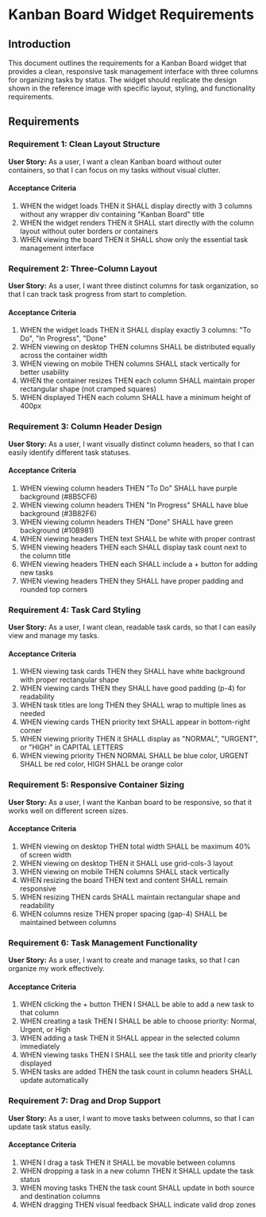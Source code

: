 # Kanban Board Widget Requirements

## Introduction

This document outlines the requirements for a Kanban Board widget that provides a clean, responsive task management interface with three columns for organizing tasks by status. The widget should replicate the design shown in the reference image with specific layout, styling, and functionality requirements.

## Requirements

### Requirement 1: Clean Layout Structure

**User Story:** As a user, I want a clean Kanban board without outer containers, so that I can focus on my tasks without visual clutter.

#### Acceptance Criteria

1. WHEN the widget loads THEN it SHALL display directly with 3 columns without any wrapper div containing "Kanban Board" title
2. WHEN the widget renders THEN it SHALL start directly with the column layout without outer borders or containers
3. WHEN viewing the board THEN it SHALL show only the essential task management interface

### Requirement 2: Three-Column Layout

**User Story:** As a user, I want three distinct columns for task organization, so that I can track task progress from start to completion.

#### Acceptance Criteria

1. WHEN the widget loads THEN it SHALL display exactly 3 columns: "To Do", "In Progress", "Done"
2. WHEN viewing on desktop THEN columns SHALL be distributed equally across the container width
3. WHEN viewing on mobile THEN columns SHALL stack vertically for better usability
4. WHEN the container resizes THEN each column SHALL maintain proper rectangular shape (not cramped squares)
5. WHEN displayed THEN each column SHALL have a minimum height of 400px

### Requirement 3: Column Header Design

**User Story:** As a user, I want visually distinct column headers, so that I can easily identify different task statuses.

#### Acceptance Criteria

1. WHEN viewing column headers THEN "To Do" SHALL have purple background (#8B5CF6)
2. WHEN viewing column headers THEN "In Progress" SHALL have blue background (#3B82F6)  
3. WHEN viewing column headers THEN "Done" SHALL have green background (#10B981)
4. WHEN viewing headers THEN text SHALL be white with proper contrast
5. WHEN viewing headers THEN each SHALL display task count next to the column title
6. WHEN viewing headers THEN each SHALL include a + button for adding new tasks
7. WHEN viewing headers THEN they SHALL have proper padding and rounded top corners

### Requirement 4: Task Card Styling

**User Story:** As a user, I want clean, readable task cards, so that I can easily view and manage my tasks.

#### Acceptance Criteria

1. WHEN viewing task cards THEN they SHALL have white background with proper rectangular shape
2. WHEN viewing cards THEN they SHALL have good padding (p-4) for readability
3. WHEN task titles are long THEN they SHALL wrap to multiple lines as needed
4. WHEN viewing cards THEN priority text SHALL appear in bottom-right corner
5. WHEN viewing priority THEN it SHALL display as "NORMAL", "URGENT", or "HIGH" in CAPITAL LETTERS
6. WHEN viewing priority THEN NORMAL SHALL be blue color, URGENT SHALL be red color, HIGH SHALL be orange color

### Requirement 5: Responsive Container Sizing

**User Story:** As a user, I want the Kanban board to be responsive, so that it works well on different screen sizes.

#### Acceptance Criteria

1. WHEN viewing on desktop THEN total width SHALL be maximum 40% of screen width
2. WHEN viewing on desktop THEN it SHALL use grid-cols-3 layout
3. WHEN viewing on mobile THEN columns SHALL stack vertically
4. WHEN resizing the board THEN text and content SHALL remain responsive
5. WHEN resizing THEN cards SHALL maintain rectangular shape and readability
6. WHEN columns resize THEN proper spacing (gap-4) SHALL be maintained between columns

### Requirement 6: Task Management Functionality

**User Story:** As a user, I want to create and manage tasks, so that I can organize my work effectively.

#### Acceptance Criteria

1. WHEN clicking the + button THEN I SHALL be able to add a new task to that column
2. WHEN creating a task THEN I SHALL be able to choose priority: Normal, Urgent, or High
3. WHEN adding a task THEN it SHALL appear in the selected column immediately
4. WHEN viewing tasks THEN I SHALL see the task title and priority clearly displayed
5. WHEN tasks are added THEN the task count in column headers SHALL update automatically

### Requirement 7: Drag and Drop Support

**User Story:** As a user, I want to move tasks between columns, so that I can update task status easily.

#### Acceptance Criteria

1. WHEN I drag a task THEN it SHALL be movable between columns
2. WHEN dropping a task in a new column THEN it SHALL update the task status
3. WHEN moving tasks THEN the task count SHALL update in both source and destination columns
4. WHEN dragging THEN visual feedback SHALL indicate valid drop zones
